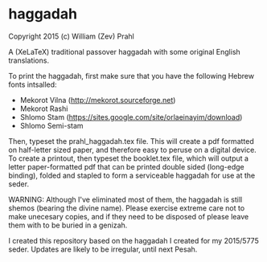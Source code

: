 # haggadah

Copyright 2015 (c) William (Zev) Prahl

A (XeLaTeX) traditional passover haggadah with some original English translations.

To print the haggadah, first make sure that you have the following Hebrew fonts intsalled:

 - Mekorot Vilna (http://mekorot.sourceforge.net)
 - Mekorot Rashi
 - Shlomo Stam (https://sites.google.com/site/orlaeinayim/download)
 - Shlomo Semi-stam

Then, typeset the prahl_haggadah.tex file. This will create a pdf formatted on half-letter sized paper, and therefore easy to peruse on a digital device. To create a printout, then typeset the booklet.tex file, which will output a letter paper-formatted pdf that can be printed double sided (long-edge binding), folded and stapled to form a serviceable haggadah for use at the seder.

WARNING: Although I've eliminated most of them, the haggadah is still shemos (bearing the divine name). Please exercise extreme care not to make unecesary copies, and if they need to be disposed of please leave them with to be buried in a genizah.

I created this repository based on the haggadah I created for my 2015/5775 seder. Updates are likely to be irregular, until next Pesah.
